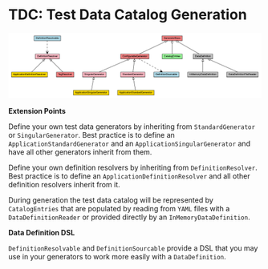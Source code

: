 # TDC: Test Data Catalog Generation

![TDC Framelet](/images/Tdc.png)

**Extension Points**

Define your own test data generators by inheriting from ```StandardGenerator``` or ```SingularGenerator```. Best practice is to define an ```ApplicationStandardGenerator``` and an ```ApplicationSingularGenerator``` and have all other generators inherit from them.

Define your own definition resolvers by inheriting from ```DefinitionResolver```. Best practice is to define an ```ApplicationDefinitionResolver``` and all other definition resolvers inherit from it.

During generation the test data catalog will be represented by ```CatalogEntries``` that are populated by reading from ```YAML``` files with a ```DataDefinitionReader``` or provided directly by an ```InMemoryDataDefinition```.

**Data Definition DSL**

```DefinitionResolvable``` and ```DefinitionSourcable``` provide a DSL that you may use in your generators to work more easily with a ```DataDefinition```.
